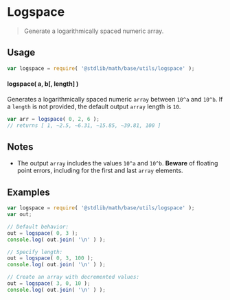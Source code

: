 # Logspace

> Generate a logarithmically spaced numeric array.

<section class="usage">

## Usage

``` javascript
var logspace = require( '@stdlib/math/base/utils/logspace' );
```

#### logspace( a, b\[, length\] )

Generates a logarithmically spaced numeric `array` between `10^a` and `10^b`. If a `length` is not provided, the default output `array` length is `10`.

``` javascript
var arr = logspace( 0, 2, 6 );
// returns [ 1, ~2.5, ~6.31, ~15.85, ~39.81, 100 ]
```

</section>

<!-- /.usage -->

<section class="notes">

## Notes

* The output `array` includes the values `10^a` and `10^b`. __Beware__ of floating point errors, including for the first and last `array` elements.

</section>

<!-- /.notes -->

<section class="examples">

## Examples

``` javascript
var logspace = require( '@stdlib/math/base/utils/logspace' );
var out;

// Default behavior:
out = logspace( 0, 3 );
console.log( out.join( '\n' ) );

// Specify length:
out = logspace( 0, 3, 100 );
console.log( out.join( '\n' ) );

// Create an array with decremented values:
out = logspace( 3, 0, 10 );
console.log( out.join( '\n' ) );
```

</section>

<!-- /.examples -->

<section class="links">

[logspace-numpy]: http://www.mathworks.com/help/matlab/ref/logspace.html
[logspace-matlab]: http://docs.scipy.org/doc/numpy/reference/generated/numpy.logspace.html

</section>

<!-- /.links -->
